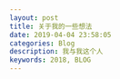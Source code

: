 ```yaml
---
layout: post
title: 关于我的一些想法
date: 2019-04-04 23:58:05
categories: Blog
description: 我与我这个人
keywords: 2018, BLOG
---
```

